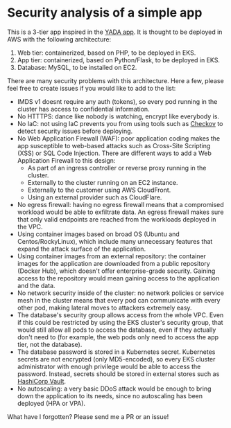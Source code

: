 # Security analysis of a simple app

This is a 3-tier app inspired in the [YADA app](https://github.com/Microsoft/YADA). It is thought to be deployed in AWS with the following architecture:

1. Web tier: containerized, based on PHP, to be deployed in EKS.
1. App tier: containerized, based on Python/Flask, to be deployed in EKS.
1. Database: MySQL, to be installed on EC2.

There are many security problems with this architecture. Here a few, please feel free to create issues if you would like to add to the list:

- IMDS v1 doesnt require any auth (tokens), so every pod running in the cluster has access to confidential information.
- No HTTTPS: dance like nobody is watching, encrypt like everybody is.
- No IaC: not using IaC prevents you from using tools such as [Checkov](https://checkov.io) to detect security issues before deploying.
- No Web Application Firewall (WAF): poor application coding makes the app susceptible to web-based attacks such as Cross-Site Scripting (XSS) or SQL Code Injection. There are different ways to add a Web Application Firewall to this design:
  - As part of an ingress controller or reverse proxy running in the cluster.
  - Externally to the cluster running on an EC2 instance.
  - Externally to the customer using AWS CloudFront.
  - Using an external provider such as CloudFlare.
- No egress firewall: having no egress firewall means that a compromised workload would be able to exfiltrate data. An egress firewall makes sure that only valid endpoints are reached from the workloads deployed in the VPC.
- Using container images based on broad OS (Ubuntu and Centos/RockyLinux), which include many unnecessary features that expand the attack surface of the application.
- Using container images from an external repository: the container images for the application are downloaded from a public repository (Docker Hub), which doesn't offer enterprise-grade security. Gaining access to the repository would mean gaining access to the application and the data.
- No network security inside of the cluster: no network policies or service mesh in the cluster means that every pod can communicate with every other pod, making lateral moves to attackers extremely easy.
- The database's security group allows access from the whole VPC. Even if this could be restricted by using the EKS cluster's security group, that would still allow all pods to access the database, even if they actually don't need to (for example, the web pods only need to access the app tier, not the database).
- The database password is stored in a Kubernetes secret. Kubernetes secrets are not encrypted (only MD5-encoded), so every EKS cluster administrator with enough privilege would be able to access the password. Instead, secrets should be stored in external stores such as [HashiCorp Vault](https://www.hashicorp.com/en/products/vault).
- No autoscaling: a very basic DDoS attack would be enough to bring down the application to its needs, since no autoscaling has been deployed (HPA or VPA).

What have I forgotten? Please send me a PR or an issue!

